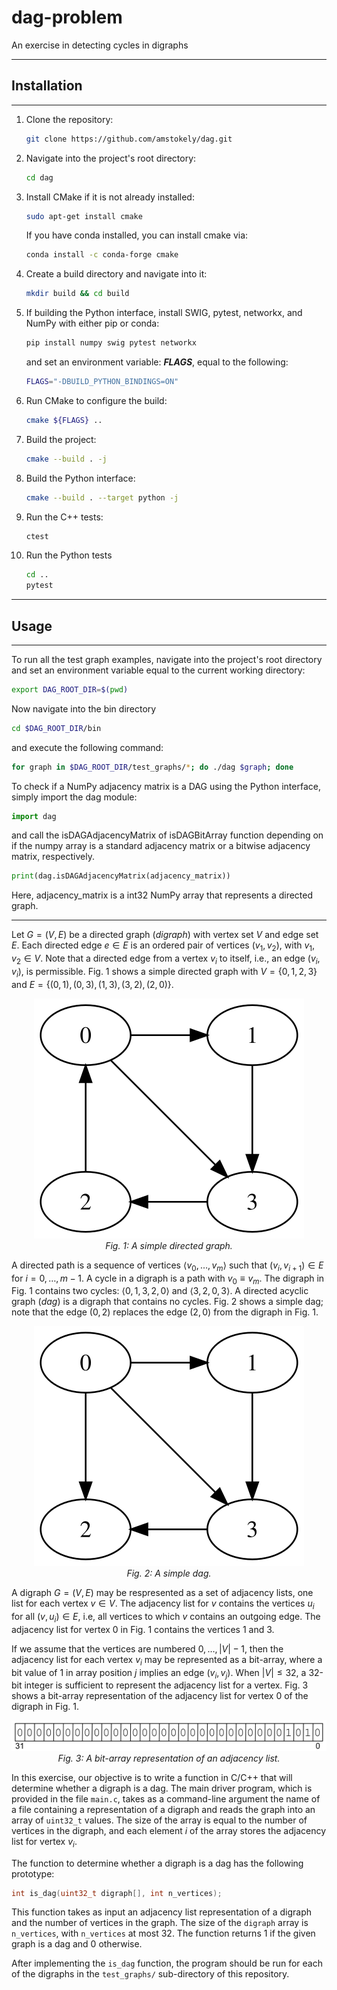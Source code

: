 # dag-problem

An exercise in detecting cycles in digraphs

-----

## Installation

---

1. Clone the repository:
    ```bash
    git clone https://github.com/amstokely/dag.git
    ````
1. Navigate into the project's root directory:
    ```bash
    cd dag
    ```
1. Install CMake if it is not already installed:
    ```bash
    sudo apt-get install cmake
    ```
   If you have conda installed, you can install cmake via:
    ```bash
    conda install -c conda-forge cmake
    ```
1. Create a build directory and navigate into it:
    ```bash
    mkdir build && cd build
    ```
1. If building the Python interface, install SWIG, pytest, networkx, and NumPy with either pip or conda:
    ```bash
    pip install numpy swig pytest networkx
    ```
   and set an environment variable: ***FLAGS***, equal to the following:
    ```bash
    FLAGS="-DBUILD_PYTHON_BINDINGS=ON"
   ```    
1. Run CMake to configure the build:
    ```bash
    cmake ${FLAGS} ..
    ```
1. Build the project:
    ```bash
    cmake --build . -j
    ```
1. Build the Python interface:
    ```bash
    cmake --build . --target python -j
    ```
1. Run the C++ tests:
    ```bash
    ctest
    ```
1. Run the Python tests
   ```bash
   cd ..
   pytest
   ```

---

## Usage

---
To run all the test graph examples, navigate into the project's root
directory and set an environment variable equal to the current working
directory:

```bash
export DAG_ROOT_DIR=$(pwd)
```

Now navigate into the bin directory

```bash
cd $DAG_ROOT_DIR/bin
```

and execute the following command:

```bash
for graph in $DAG_ROOT_DIR/test_graphs/*; do ./dag $graph; done
```

To check if a NumPy adjacency matrix is a DAG using the Python interface,
simply import the dag module:
    
```python
import dag
```
and call the isDAGAdjacencyMatrix of isDAGBitArray function depending on
if the numpy array is a standard adjacency matrix or a bitwise adjacency
matrix, respectively.
```python
print(dag.isDAGAdjacencyMatrix(adjacency_matrix))
```
Here, adjacency_matrix is a int32 NumPy array that represents a
directed graph.

---

Let $G = (V,E)$ be a directed graph (*digraph*) with vertex set $V$ and edge set $E$. Each
directed edge $e \in E$ is an ordered pair of vertices $(v_1,v_2)$, with $v_1, v_2 \in V$. Note that a
directed edge from a vertex $v_i$ to itself, i.e., an edge $(v_i,v_i)$, is permissible. Fig. 1 shows
a simple directed graph with $V = \lbrace 0, 1, 2, 3 \rbrace$ and $E = \lbrace (0,1), (0,3), (1,3), (3,2), (2,0) \rbrace$.

<p align="center">
<img src="/figures/digraph.svg"/>
<br>
<em>Fig. 1: A simple directed graph.</em>
</p>

A directed path is a sequence of vertices $\langle v_0, \ldots, v_m \rangle$ such that
$(v_i, v_{i+1}) \in E$ for $i = 0, \ldots, m-1$. A cycle in a digraph is a path with $v_0 \equiv v_m$.
The digraph in Fig. 1 contains two cycles: $\langle 0, 1, 3, 2, 0 \rangle$ and $\langle 3, 2, 0, 3 \rangle$.
A directed acyclic graph (*dag*) is a digraph that contains no cycles. Fig. 2 shows a simple
dag; note that the edge $(0,2)$ replaces the edge $(2,0)$ from the digraph in Fig. 1.

<p align="center">
<img src="/figures/dag.svg"/>
<br>
<em>Fig. 2: A simple dag.</em>
</p>

A digraph $G = (V,E)$ may be respresented as a set of adjacency
lists, one list for each vertex $v \in V$. The adjacency list for $v$ contains the vertices
$u_i$ for all $(v,u_i) \in E$, i.e, all vertices to which $v$ contains an outgoing edge.
The adjacency list for vertex $0$ in Fig. 1 contains the vertices $1$ and $3$.

If we assume that the vertices are numbered $0, \ldots, |V|-1$, then the adjacency list
for each vertex $v_i$ may be represented as a bit-array, where a bit value of 1 in
array position $j$ implies an edge $(v_i, v_j)$. When $|V| \le 32$, a 32-bit integer
is sufficient to represent the adjacency list for a vertex. Fig. 3 shows a bit-array
representation of the adjacency list for vertex $0$ of the digraph in Fig. 1.

<p align="center">
<img src="/figures/adj_list.svg"/>
<br>
<em>Fig. 3: A bit-array representation of an adjacency list.</em>
</p>

In this exercise, our objective is to write a function in C/C++ that will
determine whether a digraph is a dag. The main driver program, which is
provided in the file `main.c`, takes as a command-line argument the name of a file containing a
representation of a digraph and reads the graph into an array of `uint32_t`
values. The size of the array is equal to the number of vertices in the digraph,
and each element $i$ of the array stores the adjacency list for vertex $v_i$.

The function to determine whether a digraph is a dag has the following
prototype:

```c
int is_dag(uint32_t digraph[], int n_vertices);
```

This function takes as input an adjacency list representation of a digraph
and the number of vertices in the graph. The size of the `digraph` array is
`n_vertices`, with `n_vertices` at most 32. The function returns 1 if the given
graph is a dag and 0 otherwise.

After implementing the `is_dag` function, the program should be run for each of
the digraphs in the `test_graphs/` sub-directory of this repository.
